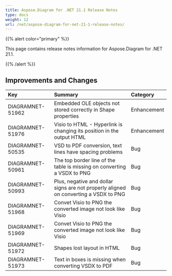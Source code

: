 ```yaml
---
title: Aspose.Diagram for .NET 21.1 Release Notes
type: docs
weight: 12
url: /net/aspose-diagram-for-net-21-1-release-notes/
---
```


{{% alert color="primary" %}} 

This page contains release notes information for Aspose.Diagram for .NET 21.1.

{{% /alert %}} 
## **Improvements and Changes**

|**Key**|**Summary**|**Category**|
| :- | :- | :- |
|DIAGRAMNET-51962|Embedded OLE objects not stored correctly in Shape properties|Enhancement|
|DIAGRAMNET-51976|Visio to HTML - Hyperlink is changing its position in the output HTML|Enhancement|
|DIAGRAMNET-50535|VSD to PDF conversion, text lines have spacing problems|Bug|
|DIAGRAMNET-50961|The top border line of the table is missing on converting a VSDX to PNG|Bug|
|DIAGRAMNET-50993|Plus, negative and dollar signs are not properly aligned on converting a VSDX to PNG|Bug|
|DIAGRAMNET-51968|Convet Visio to PNG the converted image not look like Visio|Bug|
|DIAGRAMNET-51969|Convet Visio to PNG the converted image not look like Visio|Bug|
|DIAGRAMNET-51972|Shapes lost layout in HTML|Bug|
|DIAGRAMNET-51973|Text in boxes is missing when converting VSDX to PDF|Bug|